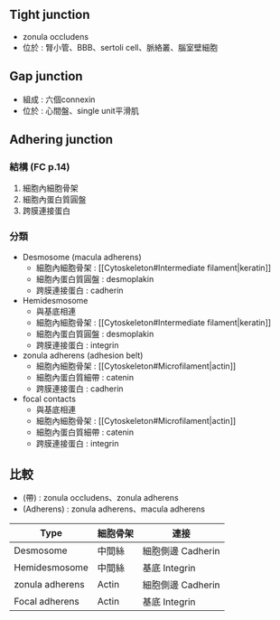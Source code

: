 ## Tight junction
- zonula occludens
- 位於 : 腎小管、BBB、sertoli cell、脈絡叢、腦室壁細胞
## Gap junction
- 組成 : 六個connexin
- 位於 : 心間盤、single unit平滑肌
## Adhering junction
### 結構 (FC p.14)
1. 細胞內細胞骨架
2. 細胞內蛋白質圓盤
3. 跨膜連接蛋白
### 分類
- Desmosome (macula adherens)
	- 細胞內細胞骨架 : [[Cytoskeleton#Intermediate filament|keratin]]
	- 細胞內蛋白質圓盤 : desmoplakin
	- 跨膜連接蛋白 : cadherin
- Hemidesmosome
	- 與基底相連
	- 細胞內細胞骨架 : [[Cytoskeleton#Intermediate filament|keratin]]
	- 細胞內蛋白質圓盤 : desmoplakin
	- 跨膜連接蛋白 : integrin
- zonula adherens (adhesion belt)
	- 細胞內細胞骨架 : [[Cytoskeleton#Microfilament|actin]]
	- 細胞內蛋白質細帶 : catenin
	- 跨膜連接蛋白 : cadherin
- focal contacts
	- 與基底相連
	- 細胞內細胞骨架 : [[Cytoskeleton#Microfilament|actin]]
	- 細胞內蛋白質細帶 : catenin
	- 跨膜連接蛋白 : integrin
## 比較
- (帶) : zonula occludens、zonula adherens
- (Adherens) : zonula adherens、macula adherens

| Type            | 細胞骨架 | 連接              |
|-----------------|----------|-------------------|
| Desmosome       | 中間絲   | 細胞側邊 Cadherin |
| Hemidesmosome   | 中間絲   | 基底 Integrin     |
| zonula adherens | Actin    | 細胞側邊 Cadherin |
| Focal adherens  | Actin    | 基底 Integrin     |
